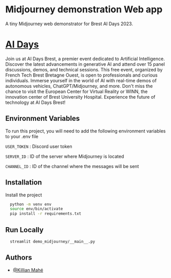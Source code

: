 
# Midjourney demonstration Web app

A tiny Midjourney web demonstrator for Brest AI Days 2023.


# [AI Days](https://www.ai-days.bzh/page-daccueil)

Join us at AI Days Brest, a premier event dedicated to Artificial Intelligence.
Discover the latest advancements in generative AI and attend over 15 panel discussions, demos, and technical sessions.
This free event, organized by French Tech Brest Bretagne Ouest, is open to professionals and curious individuals.
Immerse yourself in the world of AI with real-time demos of autonomous vehicles, ChatGPT/Midjourney, and more.
Don't miss the chance to visit the European Center for Virtual Reality or WINN,
the innovation center of Brest University Hospital. Experience the future of technology at AI Days Brest!

## Environment Variables

To run this project, you will need to add the following environment variables to your .env file

`USER_TOKEN` : Discord user token

`SERVER_ID` : ID of the server where Midjourney is located

`CHANNEL_ID` : ID of the channel where the messages will be sent

## Installation

Install the project

```bash
  python -m venv env
  source env/bin/activate
  pip install -r requirements.txt
```

## Run Locally

```bash
  streamlit demo_midjourney/__main__.py
```

## Authors

- [@Killian Mahé](https://github.com/killian-mahe)
